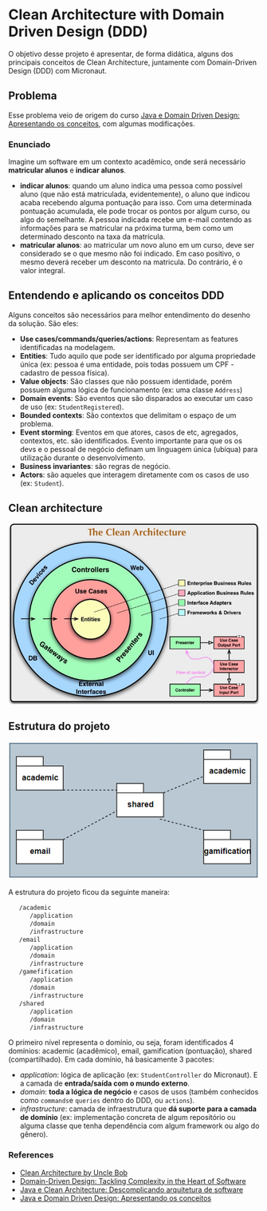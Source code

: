 # Clean Architecture with Domain Driven Design (DDD)
O objetivo desse projeto é apresentar, de forma didática, alguns dos principais conceitos de Clean Architecture, juntamente com Domain-Driven Design (DDD) com Micronaut.

## Problema
Esse problema veio de origem do curso [Java e Domain Driven Design: Apresentando os conceitos](https://www.alura.com.br/curso-online-java-domain-driven-design-conceitos), com algumas modificações.

### Enunciado
Imagine um software em um contexto acadêmico, onde será necessário **matricular alunos** e **indicar alunos**.
- **indicar alunos**: quando um aluno indica uma pessoa como possível aluno (que não está matriculada, evidentemente), o aluno que indicou acaba recebendo alguma pontuação para isso. Com uma determinada pontuação acumulada, ele pode trocar os pontos por algum curso, ou algo do semelhante. A pessoa indicada recebe um e-mail contendo as informações para se matricular na próxima turma, bem como um determinado desconto na taxa da matrícula.
- **matricular alunos**: ao matricular um novo aluno em um curso, deve ser considerado se o que mesmo não foi indicado. Em caso positivo, o mesmo deverá receber um desconto na matricula. Do contrário, é o valor integral.

## Entendendo e aplicando os conceitos DDD
Alguns conceitos são necessários para melhor entendimento do desenho da solução. São eles:

- **Use cases/commands/queries/actions**: Representam as features identificadas na modelagem.
- **Entities**: Tudo aquilo que pode ser identificado por alguma propriedade única (ex: pessoa é uma entidade, pois todas possuem um CPF - cadastro de pessoa física).
- **Value objects**: São classes que não possuem identidade, porém possuem alguma lógica de funcionamento (ex: uma classe `Address`)
- **Domain events**: São eventos que são disparados ao executar um caso de uso (ex: `StudentRegistered`).
- **Bounded contexts**: São contextos que delimitam o espaço de um problema.
- **Event storming**: Eventos em que atores, casos de etc, agregados, contextos, etc. são identificados. Evento importante para que os os devs e o pessoal de negócio definam um linguagem única (ubíqua) para utilização durante o desenvolvimento.
- **Business invariantes**: são regras de negócio.
- **Actors**: são aqueles que interagem diretamente com os casos de uso (ex: `Student`).

## Clean architecture
![alt](https://github.com/felipexw/clean-arch-ddd-intro/blob/master/docs/clear_arch.PNG)

## Estrutura do projeto
![alt](https://github.com/felipexw/clean-arch-ddd-intro/blob/master/docs/packages.PNG)

A estrutura do projeto ficou da seguinte maneira:
``` 
   /academic
      /application
      /domain
      /infrastructure
   /email
      /application
      /domain
      /infrastructure
   /gamefification
      /application
      /domain
      /infrastructure
   /shared
      /application
      /domain
      /infrastructure
```

O primeiro nível representa o domínio, ou seja, foram identificados 4 domínios: academic (acadêmico), email, gamification (pontuação), shared (compartilhado). Em cada domínio, há basicamente 3 pacotes: 
- *application*: lógica de aplicação (ex: `StudentController` do Micronaut). E a camada de **entrada/saída com o mundo externo**.
- *domain*: **toda a lógica de negócio** e casos de usos (também conhecidos como `commands`e `queries` dentro do DDD, ou `actions`).
- *infrastructure*: camada de infraestrutura que **dá suporte para a camada de domínio** (ex: implementação concreta de algum repositório ou alguma classe que tenha dependência com algum framework ou algo do gênero).

### References
- [Clean Architecture by Uncle Bob](https://blog.cleancoder.com/uncle-bob/2012/08/13/the-clean-architecture.html)
- [Domain-Driven Design: Tackling Complexity in the Heart of Software](https://www.amazon.com.br/Domain-Driven-Design-Tackling-Complexity-Software/dp/0321125215)
- [Java e Clean Architecture: Descomplicando arquitetura de software](https://www.alura.com.br/curso-online-java-clean-architecture)
- [Java e Domain Driven Design: Apresentando os conceitos](https://www.alura.com.br/curso-online-java-domain-driven-design-conceitos)
